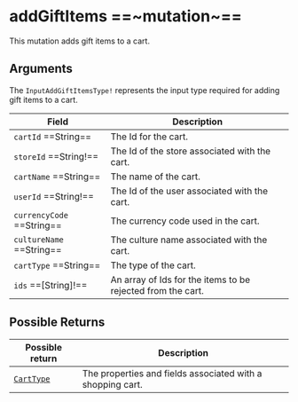 # addGiftItems ==~mutation~==

This mutation adds gift items to a cart.

## Arguments

The `InputAddGiftItemsType!` represents the input type required for adding gift items to a cart.

| Field                     | Description                                                 |
|---------------------------|-------------------------------------------------------------|
| `cartId` ==String==       | The Id for the cart.                                        |
| `storeId` ==String!==     | The Id of the store associated with the cart.               |
| `cartName` ==String==     | The name of the cart.                                       |
| `userId` ==String!==      | The Id of the user associated with the cart.                |
| `currencyCode` ==String== | The currency code used in the cart.                         |
| `cultureName` ==String==  | The culture name associated with the cart.                  |
| `cartType` ==String==     | The type of the cart.                                       |
| `ids` ==[String]!==       | An array of Ids for the items to be rejected from the cart. |

## Possible Returns

| Possible return                                          	| Description                                                 	|
|---------------------------------------------------------	|------------------------------------------------------------	|
| [`CartType`](../objects/cart-type.md)                   	|  The properties and fields associated with a shopping cart.  	|

